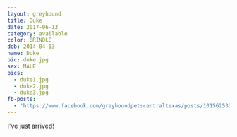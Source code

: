 ```yaml
---
layout: greyhound
title: Duke
date: 2017-06-13
category: available
color: BRINDLE
dob: 2014-04-13
name: Duke
pic: duke.jpg
sex: MALE
pics:
  - duke1.jpg
  - duke2.jpg
  - duke3.jpg
fb-posts:
  - 'https://www.facebook.com/greyhoundpetscentraltexas/posts/10156253100818572:0'
---
```


I've just arrived!
